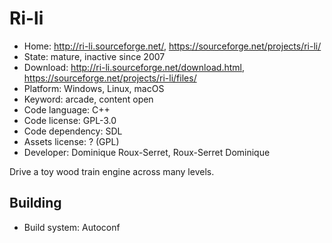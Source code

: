 # Ri-li

- Home: http://ri-li.sourceforge.net/, https://sourceforge.net/projects/ri-li/
- State: mature, inactive since 2007
- Download: http://ri-li.sourceforge.net/download.html, https://sourceforge.net/projects/ri-li/files/
- Platform: Windows, Linux, macOS
- Keyword: arcade, content open
- Code language: C++
- Code license: GPL-3.0
- Code dependency: SDL
- Assets license: ? (GPL)
- Developer: Dominique Roux-Serret, Roux-Serret Dominique

Drive a toy wood train engine across many levels.

## Building

- Build system: Autoconf

